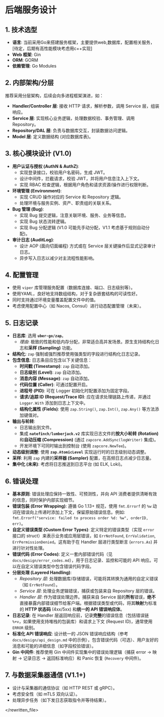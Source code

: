 # 后端服务设计

## 1. 技术选型

*   **语言**: 当前采用Go来搭建服务框架，主要提供web,数据库，配置相关服务，[待定，后期有高性能模块考虑用c++实现]
*   **Web 框架**: Gin
*   **ORM**: GORM
*   **依赖管理**: Go Modules

## 2. 内部架构/分层

推荐采用分层架构，后续会向多进程框架演进，如：

*   **Handler/Controller 层**: 接收 HTTP 请求，解析参数，调用 Service 层，组装响应。
*   **Service 层**: 实现核心业务逻辑，处理数据校验、事务管理、调用 Repository。
*   **Repository/DAL 层**: 负责与数据库交互，封装数据访问逻辑。
*   **Model 层**: 定义数据结构 (对应数据库表)。

## 3. 核心模块设计 (V1.0)

*   **用户认证与授权 (AuthN & AuthZ)**:
    *   实现登录接口，校验用户名密码，生成 JWT。
    *   设计中间件，拦截请求，校验 JWT，并将用户信息注入上下文。
    *   实现 RBAC 检查逻辑，根据用户角色和请求资源/操作进行权限判断。
*   **环境管理 (Environment)**:
    *   实现 CRUD 操作对应的 Service 和 Repository 逻辑。
    *   处理环境与服务实例、资产、职责组的关联关系。
*   **Bug 管理 (Bug)**:
    *   实现 Bug 提交逻辑，注意关联环境、服务、业务等信息。
    *   实现 Bug 状态流转逻辑。
    *   实现 Bug 分配逻辑 (V1.0 可能先手动分配，V1.1 考虑基于规则自动分配)。
*   **审计日志 (AuditLog)**:
    *   设计 AOP (面向切面编程) 方式或在 Service 层关键操作后显式记录审计日志。
    *   异步写入日志以减少对主流程性能影响。

## 4. 配置管理

*   使用 `viper` 库管理服务配置（数据库连接、端口、日志级别等）。
*   使用YAML，良好地支持数组结构，对于复杂嵌套结构的可读性好。
*   同时支持通过环境变量覆盖配置文件中的值。
*   考虑使用配置中心（如 Nacos, Consul）进行动态配置管理（未来）。

## 5. 日志记录

*   **日志库**: 选用 **`uber-go/zap`**。
    *   *理由*: 极致的性能和低内存分配，非常适合高并发场景。原生支持结构化日志和**采样 (Sampling)** 功能。
*   **结构化**: `zap` 强制或强烈推荐使用强类型的字段进行结构化日志记录。
*   **包含信息**: 日志条目应包含以下关键信息：
    *   **时间戳 (Timestamp)**: `zap` 自动添加。
    *   **日志级别 (Level)**: `zap` 自动添加。
    *   **消息内容 (Message)**: `zap` 自动添加。
    *   **代码位置 (Caller)**: 可通过配置开启。
    *   **进程号 (PID)**: 可在 Logger 初始化时配置添加为固定字段。
    *   **请求/追踪 ID (Request/Trace ID)**: 应在请求处理链路上传递，并通过 `Logger.With` 添加到日志上下文中。
    *   **结构化属性 (Fields)**: 使用 `zap.String()`, `zap.Int()`, `zap.Any()` 等方法添加键值对。
*   **输出与轮转**: 
    *   日志输出到文件。
    *   集成 **`natefinch/lumberjack.v2`** 库实现日志文件的**按大小轮转 (Rotation)** 和**自动压缩 (Compression)** (通过 `zapcore.AddSync(logWriter)` 集成)。
    *   开发环境下可同时输出到控制台 (使用 `zapcore.NewTee`)。
*   **动态级别调整**: 使用 **`zap.AtomicLevel`** 实现运行时的日志级别动态调整。
*   **采样**: 利用 `zap` 内建的**采样器 (Sampler)** 配置，在高频日志点减少日志量。
*   **集中化 (未来)**: 考虑将日志推送到日志平台 (如 ELK, Loki)。

## 6. 错误处理

*   **基本原则**: 错误处理应保持一致性、可预测性，并向 API 消费者提供清晰有效的信息，同时保护内部实现细节。
*   **错误包装 (Error Wrapping)**: 遵循 Go 1.13+ 规范，使用 `fmt.Errorf` 的 `%w` 动词在错误向上传递时添加上下文，保留原始错误信息。例如: `fmt.Errorf("service: failed to process order %d: %w", orderID, err)`。
*   **自定义错误类型 (Custom Error Types)**: 定义特定的错误类型（实现 `error` 接口的 struct）来表示业务或应用层错误，如 `ErrNotFound`, `ErrValidation`, `ErrPermissionDenied`。这有助于在 Handler 层进行类型断言 (`errors.As`) 并进行针对性处理。
*   **错误代码 (Error Codes)**: 定义一套内部错误代码（见 `docs/design/error_codes.md`），用于日志记录、监控和可能的 API 响应。可以在自定义错误类型中包含错误代码字段。
*   **分层处理 (Layered Handling)**:
    *   *Repository 层*: 处理数据库/存储错误，可能将其转换为通用的自定义错误（如 `ErrNotFound`）。
    *   *Service 层*: 处理业务逻辑错误，捕获或包装来自 Repository 层的错误。
    *   *Handler 层*: 作为错误处理边界。捕获来自 Service 层的**所有**错误，**绝不**直接暴露内部错误细节给客户端。根据错误类型或代码，将其**映射**为标准的 **HTTP 状态码** (4xx/5xx) 和**统一的 API 错误响应体**。
*   **日志记录**: 在 Handler 层返回响应前，记录**完整**的错误信息（包括错误链 `%+v`，如果使用支持堆栈的包装库）和请求上下文 (Request ID)，通常使用 `ERROR` 级别。
*   **标准化 API 错误响应**: 设计统一的 JSON 错误响应结构（参考 `docs/design/api_design.md` 中的示例），包含错误代码（可选）、用户友好的消息和可能的详细信息（如字段校验错误）。
*   **Gin 中间件**: 推荐使用 Gin 中间件实现集中的错误处理逻辑（捕获 error -> 映射 -> 记录日志 -> 返回标准响应）和 Panic 恢复 (`Recovery` 中间件)。

## 7. 与数据采集器通信 (V1.1+)

*   设计与采集器的通信协议（如 HTTP REST 或 gRPC）。
*   考虑安全性（如 mTLS 双向认证）。
*   处理异步任务（如下发日志获取指令并等待结果）。

</rewritten_file> 